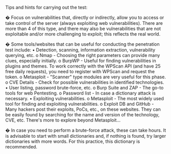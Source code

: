 Tips and hints for carrying out the test:

� Focus on vulnerabilities that, directly or indirectly, allow you to access or take control of the server (always exploiting web vulnerabilities). There are more than 4 of this type, and there may also be vulnerabilities that are not exploitable and/or more challenging to exploit; this reflects the real world.


� Some tools/websites that can be useful for conducting the penetration test include:
   • Detection, scanning, information extraction, vulnerability querying, etc.
      o Nmap - Choosing the right parameters can provide many clues, especially initially.
      o BurpWP - Useful for finding vulnerabilities in plugins and themes. To work correctly with the WPScan API (and have 25 free daily requests), you need to register with WPScan and request the token.
      o Metasploit - "Scanner" type modules are very useful for this phase.
      o CVE Details - Check for possible vulnerabilities in identified technologies.
   • User listing, password brute-force, etc.
      o Burp Suite and ZAP - The go-to tools for web Pentesting.
      o Password list - In case a dictionary attack is necessary.
   • Exploiting vulnerabilities.
      o Metasploit - The most widely used tool for finding and exploiting vulnerabilities.
      o Exploit DB and GitHub - Many hackers post their exploits, PoCs, etc., on these websites. They can be easily found by searching for the name and version of the technology, CVE, etc. There's more to explore beyond Metasploit...

� In case you need to perform a brute-force attack, these can take hours. It is advisable to start with small dictionaries and, if nothing is found, try larger dictionaries with more words. For this practice, this dictionary is recommended.